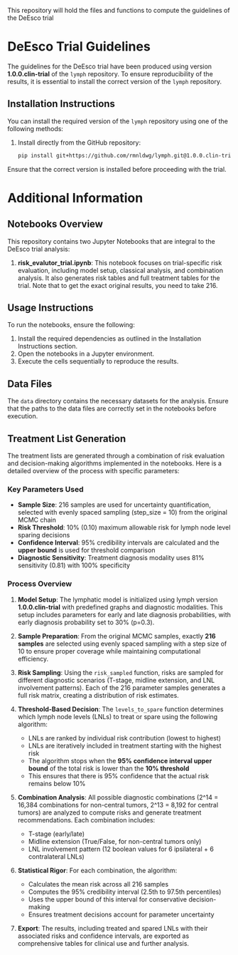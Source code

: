 This repository will hold the files and functions to compute the guidelines of the DeEsco trial
# DeEsco Trial Guidelines

The guidelines for the DeEsco trial have been produced using version **1.0.0.clin-trial** of the `lymph` repository. To ensure reproducibility of the results, it is essential to install the correct version of the `lymph` repository.

## Installation Instructions

You can install the required version of the `lymph` repository using one of the following methods:

1. Install directly from the GitHub repository:
    ```bash
    pip install git+https://github.com/rmnldwg/lymph.git@1.0.0.clin-trial
    ```
Ensure that the correct version is installed before proceeding with the trial.

# Additional Information

## Notebooks Overview

This repository contains two Jupyter Notebooks that are integral to the DeEsco trial analysis:

1. **risk_evalutor_trial.ipynb**: This notebook focuses on trial-specific risk evaluation, including model setup, classical analysis, and combination analysis. It also generates risk tables and full treatment tables for the trial. Note that to get the exact original results, you need to take 216.



## Usage Instructions

To run the notebooks, ensure the following:

1. Install the required dependencies as outlined in the Installation Instructions section.
2. Open the notebooks in a Jupyter environment.
3. Execute the cells sequentially to reproduce the results.

## Data Files

The `data` directory contains the necessary datasets for the analysis. Ensure that the paths to the data files are correctly set in the notebooks before execution.

## Treatment List Generation

The treatment lists are generated through a combination of risk evaluation and decision-making algorithms implemented in the notebooks. Here is a detailed overview of the process with specific parameters:

### Key Parameters Used

- **Sample Size**: 216 samples are used for uncertainty quantification, selected with evenly spaced sampling (step_size = 10) from the original MCMC chain
- **Risk Threshold**: 10% (0.10) maximum allowable risk for lymph node level sparing decisions
- **Confidence Interval**: 95% credibility intervals are calculated and the **upper bound** is used for threshold comparison
- **Diagnostic Sensitivity**: Treatment diagnosis modality uses 81% sensitivity (0.81) with 100% specificity

### Process Overview

1. **Model Setup**: The lymphatic model is initialized using lymph version **1.0.0.clin-trial** with predefined graphs and diagnostic modalities. This setup includes parameters for early and late diagnosis probabilities, with early diagnosis probability set to 30% (p=0.3).

2. **Sample Preparation**: From the original MCMC samples, exactly **216 samples** are selected using evenly spaced sampling with a step size of 10 to ensure proper coverage while maintaining computational efficiency.

3. **Risk Sampling**: Using the `risk_sampled` function, risks are sampled for different diagnostic scenarios (T-stage, midline extension, and LNL involvement patterns). Each of the 216 parameter samples generates a full risk matrix, creating a distribution of risk estimates.

4. **Threshold-Based Decision**: The `levels_to_spare` function determines which lymph node levels (LNLs) to treat or spare using the following algorithm:
   - LNLs are ranked by individual risk contribution (lowest to highest)
   - LNLs are iteratively included in treatment starting with the highest risk
   - The algorithm stops when the **95% confidence interval upper bound** of the total risk is lower than the **10% threshold**
   - This ensures that there is 95% confidence that the actual risk remains below 10%

5. **Combination Analysis**: All possible diagnostic combinations (2^14 = 16,384 combinations for non-central tumors, 2^13 = 8,192 for central tumors) are analyzed to compute risks and generate treatment recommendations. Each combination includes:
   - T-stage (early/late)
   - Midline extension (True/False, for non-central tumors only)
   - LNL involvement pattern (12 boolean values for 6 ipsilateral + 6 contralateral LNLs)

6. **Statistical Rigor**: For each combination, the algorithm:
   - Calculates the mean risk across all 216 samples
   - Computes the 95% credibility interval (2.5th to 97.5th percentiles)
   - Uses the upper bound of this interval for conservative decision-making
   - Ensures treatment decisions account for parameter uncertainty

7. **Export**: The results, including treated and spared LNLs with their associated risks and confidence intervals, are exported as comprehensive tables for clinical use and further analysis.